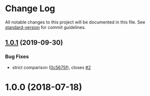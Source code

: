 # Change Log

All notable changes to this project will be documented in this file. See [standard-version](https://github.com/conventional-changelog/standard-version) for commit guidelines.

<a name="1.0.1"></a>
## [1.0.1](https://github.com/npm/stringify-package/compare/v1.0.0...v1.0.1) (2019-09-30)


### Bug Fixes

* strict comparison ([0c5675f](https://github.com/npm/stringify-package/commit/0c5675f)), closes [#2](https://github.com/npm/stringify-package/issues/2)



<a name="1.0.0"></a>
# 1.0.0 (2018-07-18)
